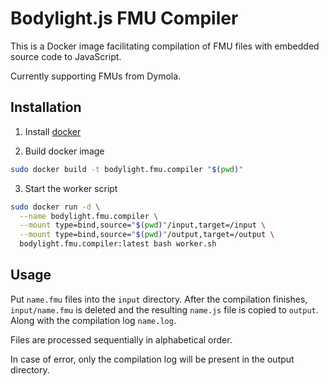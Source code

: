 # Bodylight.js FMU Compiler

This is a Docker image facilitating compilation of FMU files with embedded
source code to JavaScript.

Currently supporting FMUs from Dymola.

## Installation

1. Install [docker](https://docs.docker.com/install/)

2. Build docker image
```bash
sudo docker build -t bodylight.fmu.compiler "$(pwd)"
```

3. Start the worker script
```bash
sudo docker run -d \
  --name bodylight.fmu.compiler \
  --mount type=bind,source="$(pwd)"/input,target=/input \
  --mount type=bind,source="$(pwd)"/output,target=/output \
  bodylight.fmu.compiler:latest bash worker.sh
```

## Usage
Put `name.fmu` files into the `input` directory. After the compilation finishes,
`input/name.fmu` is deleted and the resulting `name.js` file is copied to
`output`. Along with the compilation log `name.log`.

Files are processed sequentially in alphabetical order.

In case of error, only the compilation log will be present in the output directory.
